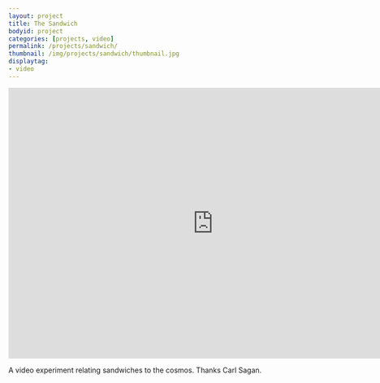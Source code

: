 ```yaml
---
layout: project
title: The Sandwich
bodyid: project
categories: [projects, video]
permalink: /projects/sandwich/
thumbnail: /img/projects/sandwich/thumbnail.jpg
displaytag:
- video
---
```


<iframe class="vimeo" id="vid_1" src="http://player.vimeo.com/video/7883298?api=1&amp;player_id=vid_1&amp;title=0&amp;byline=0&amp;portrait=0" width="805" height="533" frameborder="0" webkitAllowFullScreen mozallowfullscreen allowFullScreen></iframe>

A video experiment relating sandwiches to the cosmos. Thanks Carl Sagan.
